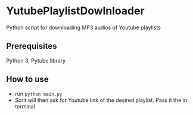 # YutubePlaylistDowlnloader # 
Python script for downloading MP3 audios of Youtube playlists

## Prerequisites ##
Python 3, Pytube library

## How to use ##
* run `python main.py`
* Scrit will then ask for Youtube link of the desired playlist. Pass it the in terminal
